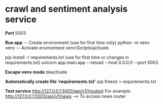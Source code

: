 # crawl and sentiment analysis service

**Port**
5003

**Run app**
-- Create environment (use for first time only)
python -m venv venv
-- Activate environment 
venv\Scripts\activate 

pip install -r requirements.txt (use for first time or changes in requirements.txt)
uvicorn app.main:app --reload --host 0.0.0.0 --port 5003

**Escape venv mode**
deactivate

**Automatically create file 'requirements.txt'**
pip freeze > requirements.txt

**Test service**
http://127.0.0.1:5003/api/v1/(routes)
For example: http://127.0.0.1:5003/api/v1/news --> To access news router